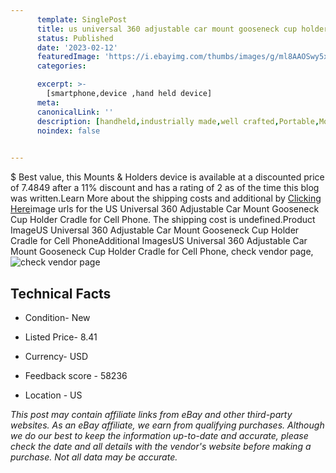 ```yaml
---
      template: SinglePost
      title: us universal 360 adjustable car mount gooseneck cup holder cradle for cell phone
      status: Published
      date: '2023-02-12'
      featuredImage: 'https://i.ebayimg.com/thumbs/images/g/ml8AAOSwy5xdEJ3~/s-l225.jpg'
      categories: 

      excerpt: >-
        [smartphone,device ,hand held device]
      meta:
      canonicalLink: ''
      description: [handheld,industrially made,well crafted,Portable,Mobile,Compact,Convenient,Lightweight,Maneuverable,Man-portable,Miniature,Carriable,Hand-held,Light,Holdable,Transportable,Mobile device,Pocket-sized,On-the-go,Wireless,Cordless,Compact size,Convenient size, smartphone,device ,hand held device]
      noindex: false

        
---
```

$
    Best value, this Mounts & Holders device is available at a discounted price of 7.4849 after a 11% discount and has a rating of 2 as of the time this blog was written.Learn More about the shipping costs and additional by [Clicking Here](https://www.ebay.com/itm/303098151289?hash=item46920ec179%3Ag%3Aml8AAOSwy5xdEJ3%7E&mkevt=1&mkcid=1&mkrid=711-53200-19255-0&campid=%253CePNCampaignId%253E&customid=%253CreferenceId%253E&toolid=10049)image urls for the US Universal 360 Adjustable Car Mount Gooseneck Cup Holder Cradle for Cell Phone. The shipping cost is undefined.Product ImageUS Universal 360 Adjustable Car Mount Gooseneck Cup Holder Cradle for Cell PhoneAdditional ImagesUS Universal 360 Adjustable Car Mount Gooseneck Cup Holder Cradle for Cell Phone, check vendor page, ![check vendor page](https://origin-galleryplus.ebayimg.com/ws/web/303098151289_2_0_1/225x225.jpg,https://origin-galleryplus.ebayimg.com/ws/web/303098151289_3_0_1/225x225.jpg,https://origin-galleryplus.ebayimg.com/ws/web/303098151289_4_0_1/225x225.jpg,https://origin-galleryplus.ebayimg.com/ws/web/303098151289_5_0_1/225x225.jpg,https://origin-galleryplus.ebayimg.com/ws/web/303098151289_6_0_1/225x225.jpg,https://origin-galleryplus.ebayimg.com/ws/web/303098151289_7_0_1/225x225.jpg,https://origin-galleryplus.ebayimg.com/ws/web/303098151289_8_0_1/225x225.jpg,https://origin-galleryplus.ebayimg.com/ws/web/303098151289_9_0_1/225x225.jpg,https://origin-galleryplus.ebayimg.com/ws/web/303098151289_10_0_1/225x225.jpg,https://origin-galleryplus.ebayimg.com/ws/web/303098151289_11_0_1/225x225.jpg,https://origin-galleryplus.ebayimg.com/ws/web/303098151289_12_0_1/225x225.jpg)
    
    

 ## Technical Facts 



     
      

 - Condition- New 


      

 - Listed Price- 8.41 


      

 - Currency- USD 


      

 - Feedback score - 58236 


      

 - Location - US 


      
      

 *_This post may contain affiliate links from eBay and other third-party websites. As an eBay affiliate, we earn from qualifying purchases. Although we do our best to keep the information up-to-date and accurate, please check the date and all details with the vendor's website before making a purchase. Not all data may be accurate._*



    
    
    
    
    